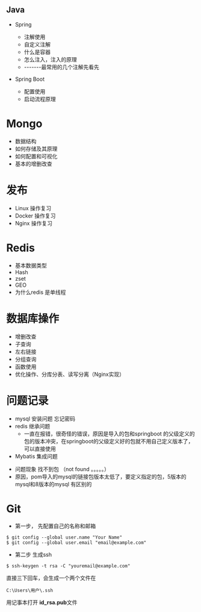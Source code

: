 ## Java 

* Spring 
   - 注解使用
   - 自定义注解
   - 什么是容器
   - 怎么注入，注入的原理
   - -------最常用的几个注解先看先


* Spring Boot 
  - 配置使用
  - 启动流程原理

# Mongo 
 * 数据结构
 * 如何存储及其原理
 * 如何配置和可视化
 * 基本的增删改查

# 发布

* Linux 操作复习
* Docker 操作复习
* Nginx 操作复习


# Redis

* 基本数据类型
* Hash
* zset
* GEO
* 为什么redis 是单线程


# 数据库操作

* 增删改查
* 子查询
* 左右链接
* 分组查询
* 函数使用
* 优化操作、分库分表、读写分离（Nginx实现）





# 问题记录

* mysql 安装问题 忘记密码
* redis 继承问题 
  - 一直在报错，很奇怪的错误，原因是导入的包和springboot 的父级定义的包的版本冲突，在springboot的父级定义好的包就不用自己定义版本了，可以直接使用
*  Mybatis 集成问题
  - 问题现象 找不到包 （not found 。。。。。）
  - 原因，pom导入的mysql的链接包版本太低了，要定义指定的包，5版本的mysql和8版本的mysql 有区别的



  # Git

* 第一步， 先配置自己的名称和邮箱

```
$ git config --global user.name "Your Name"
$ git config --global user.email "email@example.com"
```
* 第二步 生成ssh
```
$ ssh-keygen -t rsa -C "youremail@example.com"
```
直接三下回车，会生成一个两个文件在

````
C:\Users\用户\.ssh 
````

 用记事本打开 **id_rsa.pub**文件

